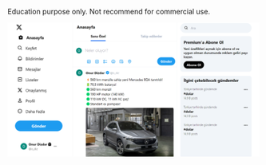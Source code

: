 Education purpose only. Not recommend for commercial use.

![alt text](/twitter-clone/src/assets/mainPage.png)